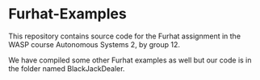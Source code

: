 # Furhat-Examples

This repository contains source code for the Furhat assignment in the WASP course Autonomous Systems 2, by group 12.

We have compiled some other Furhat examples as well but our code is in the folder named BlackJackDealer.
